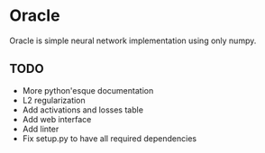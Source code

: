 # Oracle

Oracle is simple neural network implementation using only numpy. 


## TODO
- More python'esque documentation
- L2 regularization
- Add activations and losses table
- Add web interface
- Add linter
- Fix setup.py to have all required dependencies
